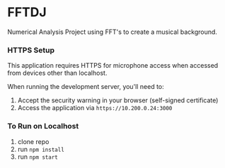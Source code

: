# FFTDJ
Numerical Analysis Project using FFT's to create a musical background.

### HTTPS Setup
This application requires HTTPS for microphone access when accessed from devices other than localhost.

When running the development server, you'll need to:
1. Accept the security warning in your browser (self-signed certificate)
2. Access the application via `https://10.200.0.24:3000`

### To Run on Localhost
1. clone repo
2. run `npm install`
3. run `npm start`
